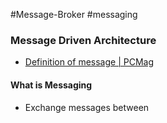 #Message-Broker #messaging

### Message Driven Architecture

* [Definition of message | PCMag](https://www.pcmag.com/encyclopedia/term/message)

#### What is Messaging

* Exchange messages between 